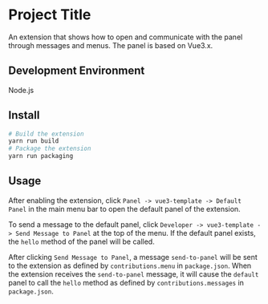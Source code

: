 # Project Title

An extension that shows how to open and communicate with the panel through messages and menus.
The panel is based on Vue3.x.

## Development Environment

Node.js

## Install

```bash
# Build the extension
yarn run build
# Package the extension
yarn run packaging
```

## Usage

After enabling the extension, click `Panel -> vue3-template -> Default Panel` in the main menu bar to open the default panel of the extension.

To send a message to the default panel, click `Developer -> vue3-template -> Send Message to Panel` at the top of the menu. If the default panel exists, the `hello` method of the panel will be called.

After clicking `Send Message to Panel`, a message `send-to-panel` will be sent to the extension as defined by `contributions.menu` in `package.json`. When the extension receives the `send-to-panel` message, it will cause the `default` panel to call the `hello` method as defined by `contributions.messages` in `package.json`.
